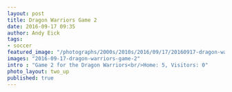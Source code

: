 ```yaml
---
layout: post
title: Dragon Warriors Game 2
date: 2016-09-17 09:35
author: Andy Eick
tags:
- soccer
featured_image: "/photographs/2000s/2010s/2016/09/17/20160917-dragon-warriors-game-2-1288-Edit.jpg"
images: "2016-09-17-dragon-warriors-game-2"
intro : "Game 2 for the Dragon Warriors<br/>Home: 5, Visitors: 0"
photo_layout: two_up
published: true
---
```

